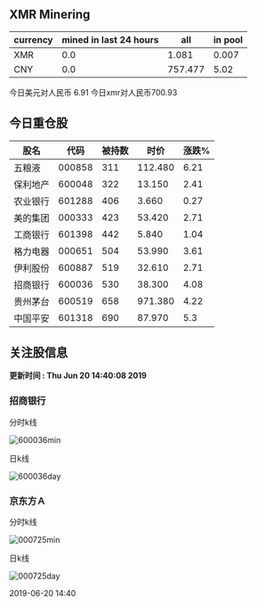 ## XMR Minering

|currency|mined in last 24 hours|all|in pool|
|---|---|---|---|
|XMR|0.0|1.081|0.007|
|CNY|0.0|757.477|5.02|

今日美元对人民币 6.91	今日xmr对人民币700.93


## 今日重仓股 

|股名|代码|被持数|时价|涨跌%|
|---|---|---|---|---|
|五粮液|000858|311|112.480|6.21|
|保利地产|600048|322|13.150|2.41|
|农业银行|601288|406|3.660|0.27|
|美的集团|000333|423|53.420|2.71|
|工商银行|601398|442|5.840|1.04|
|格力电器|000651|504|53.990|3.61|
|伊利股份|600887|519|32.610|2.71|
|招商银行|600036|530|38.300|4.08|
|贵州茅台|600519|658|971.380|4.22|
|中国平安|601318|690|87.970|5.3|

## 关注股信息
**更新时间 : Thu Jun 20 14:40:08 2019**
### 招商银行 
分时k线

![600036min](http://image.sinajs.cn/newchart/min/n/sh600036.gif)

日k线

![600036day](http://image.sinajs.cn/newchart/daily/n/sh600036.gif)

### 京东方Ａ 
分时k线

![000725min](http://image.sinajs.cn/newchart/min/n/sz000725.gif)

日k线

![000725day](http://image.sinajs.cn/newchart/daily/n/sz000725.gif)

2019-06-20 14:40